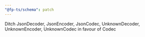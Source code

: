 ```yaml
---
"@fp-ts/schema": patch
---
```


Ditch JsonDecoder, JsonEncoder, JsonCodec, UnknownDecoder, UnknownEncoder, UnknownCodec in favour of Codec
